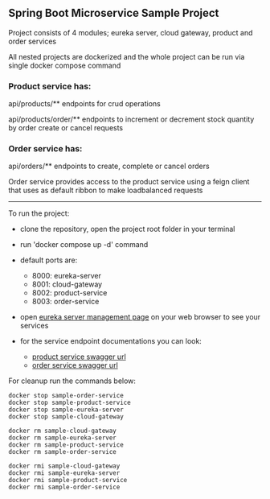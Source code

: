 ## Spring Boot Microservice Sample Project

Project consists of 4 modules; eureka server, cloud gateway, product and order services

All nested projects are dockerized and the whole project can be run via single docker compose command

### Product service has:

api/products/** endpoints for crud operations

api/products/order/** endpoints to increment or decrement stock quantity by order create or cancel requests

### Order service has:

api/orders/** endpoints to create, complete or cancel orders

Order service provides access to the product service using a feign client that uses as default ribbon to make loadbalanced requests

---

To run the project:

* clone the repository, open the project root folder in your terminal

* run 'docker compose up -d' command

* default ports are:
  - 8000: eureka-server
  - 8001: cloud-gateway
  - 8002: product-service
  - 8003: order-service

* open [eureka server management page](http://localhost:8000) on your web browser to see your services
* for the service endpoint documentations you can look:
  - [product service swagger url](http://localhost:8002/swagger-ui.html)
  - [order service swagger url](http://localhost:8003/swagger-ui.html)

For cleanup run the commands below:
```
docker stop sample-order-service
docker stop sample-product-service
docker stop sample-eureka-server
docker stop sample-cloud-gateway

docker rm sample-cloud-gateway
docker rm sample-eureka-server
docker rm sample-product-service
docker rm sample-order-service

docker rmi sample-cloud-gateway
docker rmi sample-eureka-server
docker rmi sample-product-service
docker rmi sample-order-service
```
